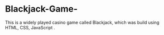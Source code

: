 # Blackjack-Game-
This is a widely played casino game called Blackjack, which was build using HTML, CSS, JavaScript .
